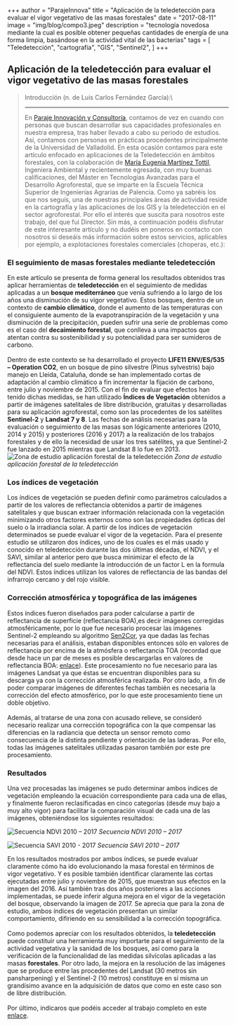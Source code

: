 +++
author = "ParajeInnova"
title = "Aplicación de la teledetección para evaluar el vigor vegetativo de las masas forestales"
date = "2017-08-11"
image = "img/blog/compo3.jpeg"
description = "tecnología novedosa mediante la cual es posible obtener pequeñas cantidades de energía de una forma limpia, basándose en la actividad vital de las bacterias"
tags = [
    "Teledetección",
    "cartografía",
    "GIS",
    "Sentinel2",
    ]
+++

## Aplicación de la teledetección para evaluar el vigor vegetativo de las masas forestales
>Introducción (n. de Luis Carlos Fernández García):\
>___
>En [Paraje Innovación y Consultoría](https://www.parajeinnova.com/), contamos de vez en cuando con personas que buscan desarrollar sus capacidades profesionales en nuestra empresa, tras haber llevado a cabo su periodo de estudios. Así, contamos con personas en prácticas procedentes principalmente de la Universidad de Valladolid.  En esta ocasión contamos para este artículo enfocado en aplicaciones de la Teledetección en ámbitos forestales, con la colaboración de [María Eugenia Martínez Tottil](https://www.linkedin.com/in/maria-eugenia-martinez-tottil-973646aa/), Ingeniera Ambiental y recientemente egresada, con muy buenas calificaciones, del Máster en Tecnologías Avanzadas para el Desarrollo Agroforestal, que se imparte en la Escuela Técnica Superior de Ingenierías Agrarias de Palencia. Como ya sabréis los que nos seguís, una de nuestras principales áreas de actividad reside en la cartografía y las aplicaciones de los GIS y la teledetección en el sector agroforestal. Por ello el interés que suscita para nosotros este trabajo, del que fui Director. Sin más, a continuación podéis disfrutar de este interesante artículo y no dudéis en poneros en contacto con nosotros si deseáis más información sobre estos servicios, aplicables por ejemplo, a explotaciones forestales comerciales (choperas, etc.):
### El seguimiento de masas forestales mediante teledetección
En este artículo se presenta de forma general los resultados obtenidos tras aplicar herramientas de **teledetección** en el seguimiento de medidas aplicadas a un **bosque mediterráneo** que venía sufriendo a lo largo de los años una disminución de su vigor vegetativo. Estos bosques, dentro de un contexto de **cambio climático**, donde el aumento de las temperaturas con el consiguiente aumento de la evapotranspiración de la vegetación y una disminución de la precipitación, pueden sufrir una serie de problemas como es el caso del **decaimiento forestal**, que conlleva a una impactos que atentan contra su sostenibilidad y su potencialidad para ser sumideros de carbono.\
\
Dentro de este contexto se ha desarrollado el proyecto **LIFE11 ENV/ES/535 – Operation CO2**, en un bosque de pino silvestre (Pinus sylvestris) bajo manejo en Lleida, Cataluña, donde se han implementado cortas de adaptación al cambio climático a fin incrementar la fijación de carbono, entre julio y noviembre de 2015. Con el fin de evaluar que efectos han tenido dichas medidas, se han utilizado **Índices de Vegetación** obtenidos a partir de imágenes satelitales de libre distribución, gratuitas y desarrolladas para su aplicación agroforestal, como son las procedentes de los satélites **Sentinel-2** y **Landsat 7 y 8**. Las fechas de análisis necesarias para la evaluación o seguimiento de las masas son lógicamente anteriores (2010, 2014 y 2015) y posteriores (2016 y 2017) a la realización de los trabajos forestales y de ello la necesidad de usar los tres satélites, ya que Sentinel-2 fue lanzado en 2015 mientras que Landsat 8 lo fue en 2013.
![Zona de estudio aplicación forestal de la teledetección](/img/blog/zona_estudio.jpg "Zona de estudio aplicación forestal de la teledetección")
*Zona de estudio aplicación forestal de la teledetección*
### Los índices de vegetación
Los índices de vegetación se pueden definir como parámetros calculados a partir de los valores de reflectancia obtenidos a partir de imágenes satelitales y que buscan extraer información relacionada con la vegetación minimizando otros factores externos como son las propiedades ópticas del suelo o la irradiancia solar. A partir de los índices de vegetación determinados se puede evaluar el vigor de la vegetación. Para el presente estudio se utilizaron dos índices, uno de los cuales es el más usado y conocido en teledetección durante las dos últimas décadas, el NDVI, y el SAVI, similar al anterior pero que busca minimizar el efecto de la reflectancia del suelo mediante la introducción de un factor L en la formula del NDVI. Estos índices utilizan los valores de reflectancia de las bandas del infrarrojo cercano y del rojo visible.
### Corrección atmosférica y topográfica de las imágenes
Estos índices fueron diseñados para poder calcularse a partir de reflectancia de superficie (reflectancia BOA),es decir imágenes corregidas atmosféricamente, por lo que fue necesario procesar las imágenes Sentinel-2 empleando su algoritmo [Sen2Cor](https://step.esa.int/main/third-party-plugins-2/sen2cor/), ya que dadas las fechas necesarias para el análisis, estaban disponibles entonces sólo en valores de reflectancia por encima de la atmósfera o reflectancia TOA (recordad que desde hace un par de meses es posible descargarlas en valores de reflectancia BOA: [enlace](https://sentinels.copernicus.eu/web/sentinel/missions/sentinel-2/news/-/article/sentinel-2-l2a-products-available-over-eea-39)). Este procesamiento no fue necesario para las imágenes Landsat ya que éstas se encuentran disponibles para su descarga ya con la corrección atmosférica realizada. Por otro lado, a fin de poder comparar imágenes de diferentes fechas también es necesaria la corrección del efecto atmosférico, por lo que este procesamiento tiene un doble objetivo.\
\
Además, al tratarse de una zona con acusado relieve, se consideró necesario realizar una corrección topográfica con la que compensar las diferencias en la radiancia que detecta un sensor remoto como consecuencia de la distinta pendiente y orientación de las laderas. Por ello, todas las imágenes satelitales utilizadas pasaron también por este pre procesamiento.
### Resultados
Una vez procesadas las imágenes se pudo determinar ambos índices de vegetación empleando la ecuación correspondiente para cada una de ellas, y finalmente fueron reclasificadas en cinco categorías (desde muy bajo a muy alto vigor) para facilitar la comparación visual de cada una de las imágenes, obteniéndose los siguientes resultados:

![Secuencia NDVI 2010 – 2017](/img/blog/secuencia_ndvi.jpg "Secuencia NDVI 2010 – 2017")
*Secuencia NDVI 2010 – 2017*

![Secuencia SAVI 2010 - 2017](/img/blog/secuencia_savi.jpg "Secuencia SAVI 2010 - 2017")
*Secuencia SAVI 2010 – 2017*

En los resultados mostrados por ambos índices, se puede evaluar claramente cómo ha ido evolucionando la masa forestal en términos de vigor vegetativo. Y es posible también identificar claramente las cortas ejecutadas entre julio y noviembre de 2015, que muestran sus efectos en la imagen del 2016. Así también tras dos años posteriores a las acciones implementadas, se puede inferir alguna mejora en el vigor de la vegetación del bosque, observando la imagen de 2017. Se aprecia que para la zona de estudio, ambos índices de vegetación presentan un similar comportamiento, difiriendo en su sensibilidad a la corrección topográfica.\
\
Como podemos apreciar con los resultados obtenidos, la **teledetección** puede constituir una herramienta muy importarte para el seguimiento de la actividad vegetativa y la sanidad de los bosques, así como para la verificación de la funcionalidad de las medidas silvícolas aplicadas a las masas **forestales**. Por otro lado, la mejora en la resolución de las imágenes que se produce entre las procedentes del Landsat (30 metros sin pansharpening) y el Sentinel-2 (10 metros) constituye en sí misma un grandísimo avance en la adquisición de datos que como en este caso son de libre distribución.\
\
Por último, indicaros que podéis acceder al trabajo completo en este [enlace](https://goo.gl/FLDn8Y).